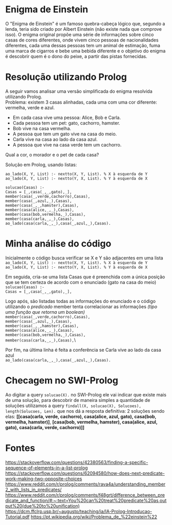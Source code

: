 # Enigma de Einstein
O "Enigma de Einstein" é um famoso quebra-cabeça lógico que, segundo a lenda, teria sido criado por Albert Einstein (não existe nada que comprove isso). O enigma original propõe uma série de informações sobre cinco casas de cores diferentes, onde vivem cinco pessoas de nacionalidades diferentes, cada uma dessas pessoas tem um animal de estimação, fuma uma marca de cigarros e bebe uma bebida diferente e o objetivo do enigma é descobrir quem é o dono do peixe, a partir das pistas fornecidas.
# Resolução utilizando Prolog
A seguir vamos analisar uma versão simplificada do enigma resolvida utilizando Prolog. \
Problema: existem 3 casas alinhadas, cada uma com uma cor diferente: vermelha, verde e azul. 

- Em cada casa vive uma pessoa: Alice, Bob e Carla.
- Cada pessoa tem um pet: gato, cachorro, hamster.
- Bob vive na casa vermelha.
- A pessoa que tem um gato vive na casa do meio.
- Carla vive na casa ao lado da casa azul.
- A pessoa que vive na casa verde tem um cachorro.

Qual a cor, o morador e o pet de cada casa?

Solução em Prolog, usando listas:

`ao_lado(X, Y, List) :- nextto(X, Y, List). % X à esquerda de Y`\
`ao_lado(X, Y, List) :- nextto(Y, X, List). % Y à esquerda de X`

`solucao(Casas) :-`\
  `Casas = [_,casa(_,_,gato),_],`\
  `member(casa(_,verde,cachorro),Casas),`\
  `member(casa(_,azul,_),Casas),`\
  `member(casa(_,_,hamster),Casas),`\
  `member(casa(alice,_,_),Casas),`\
  `member(casa(bob,vermelha,_),Casas),`\
  `member(casa(carla,_,_),Casas),`\
  `ao_lado(casa(carla,_,_),casa(_,azul,_),Casas).`

  # Minha análise do código

  Inicialmente o código busca verificar se X e Y são adjacentes em uma lista\
  `ao_lado(X, Y, List) :- nextto(X, Y, List). % X à esquerda de Y`\
  `ao_lado(X, Y, List) :- nextto(Y, X, List). % Y à esquerda de X`

  Em seguida, cria-se uma lista Casas que é preenchida com a única posição que se tem certeza de acordo com o enunciado (gato na casa do meio)\
  `solucao(Casas) :-`\
  `Casas = [_,casa(_,_,gato),_],`

  Logo após, são listadas todas as informações do enunciado e o código utilizando o *predicado* member tenta correlacionar as informações *(tipo uma função que retorna um boolean)* \
  `member(casa(_,verde,cachorro),Casas),`\
  `member(casa(_,azul,_),Casas),`\
  `member(casa(_,_,hamster),Casas),`\
  `member(casa(alice,_,_),Casas),`\
  `member(casa(bob,vermelha,_),Casas),`\
  `member(casa(carla,_,_),Casas),`\

  Por fim, na última linha é feita a conferência se Carla vive ao lado da casa azul\
  `ao_lado(casa(carla,_,_),casa(_,azul,_),Casas).`


# Checagem no SWI-Prolog

Ao digitar a query `solucao(X).` no SWI-Prolog ele vai indicar que existe mais de uma solução, para descobrir de maneira simples a quantidade de soluções utilizamos a query `findall(X, solucao(X), Solucoes), length(Solucoes, Len).` que nos dá a resposta definitiva: 2 soluções sendo elas: **[[casa(carla, verde, cachorro), casa(alice, azul, gato), casa(bob, vermelha, hamster)]**, **[casa(bob, vermelha, hamster), casa(alice, azul, gato), casa(carla, verde, cachorro)]]**

# Fontes

https://stackoverflow.com/questions/42380563/finding-a-specific-sequence-of-elements-in-a-list-prolog
https://stackoverflow.com/questions/62094580/how-does-next-predicate-work-making-two-opposite-choices
https://www.reddit.com/r/prolog/comments/rava4a/understanding_member2_with_lists_in_predicates/
https://www.reddit.com/r/prolog/comments/f48grt/difference_between_predicate_and_function/#:~:text=You%20can%20treat%20predicate%20as,output%20(due%20to%20unification) \
https://dcm.ffclrp.usp.br/~augusto/teaching/ia/IA-Prolog-Introducao-Tutorial.pdf
https://pt.wikipedia.org/wiki/Problema_de_%22einstein%22
